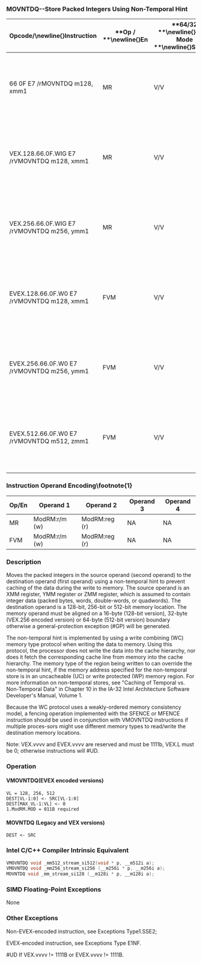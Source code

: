### MOVNTDQ--Store Packed Integers Using Non-Temporal Hint


|**Opcode/**\newline{}**Instruction**|**Op / **\newline{}**En**|**64/32 **\newline{}**bit Mode **\newline{}**Support**|**CPUID **\newline{}**Feature Flag**|**Description**|
|------------------------------------|-------------------------|------------------------------------------------------|------------------------------------|---------------|
|66 0F E7 /rMOVNTDQ m128, xmm1|MR|V/V|SSE2|Move packed integer values in xmm1 to m128 using non-temporal hint.|
|VEX.128.66.0F.WIG E7 /rVMOVNTDQ m128, xmm1|MR|V/V|AVX|Move packed integer values in xmm1 to m128 using non-temporal hint.|
|VEX.256.66.0F.WIG E7 /rVMOVNTDQ m256, ymm1|MR|V/V|AVX|Move packed integer values in ymm1 to m256 using non-temporal hint.|
|EVEX.128.66.0F.W0 E7 /rVMOVNTDQ m128, xmm1|FVM|V/V|AVX512VLAVX512F|Move packed integer values in xmm1 to m128 using non-temporal hint.|
|EVEX.256.66.0F.W0 E7 /rVMOVNTDQ m256, ymm1|FVM|V/V|AVX512VLAVX512F|Move packed integer values in zmm1 to m256 using non-temporal hint.|
|EVEX.512.66.0F.W0 E7 /rVMOVNTDQ m512, zmm1|FVM|V/V|AVX512F|Move packed integer values in zmm1 to m512 using non-temporal hint.|
### Instruction Operand Encoding\footnote{1}


|Op/En|Operand 1|Operand 2|Operand 3|Operand 4|
|-----|---------|---------|---------|---------|
|MR|ModRM:r/m (w)|ModRM:reg (r)|NA|NA|
|FVM|ModRM:r/m (w)|ModRM:reg (r)|NA|NA|
### Description


Moves the packed integers in the source operand (second operand) to the destination operand (first operand) using a non-temporal hint to prevent caching of the data during the write to memory. The source operand is an XMM register, YMM register or ZMM register, which is assumed to contain integer data (packed bytes, words, double-words, or quadwords). The destination operand is a 128-bit, 256-bit or 512-bit memory location. The memory operand must be aligned on a 16-byte (128-bit version), 32-byte (VEX.256 encoded version) or 64-byte (512-bit version) boundary otherwise a general-protection exception (#GP) will be generated. 

The non-temporal hint is implemented by using a write combining (WC) memory type protocol when writing the data to memory. Using this protocol, the processor does not write the data into the cache hierarchy, nor does it fetch the corresponding cache line from memory into the cache hierarchy. The memory type of the region being written to can override the non-temporal hint, if the memory address specified for the non-temporal store is in an uncacheable (UC) or write protected (WP) memory region. For more information on non-temporal stores, see "Caching of Temporal vs. Non-Temporal Data" in Chapter 10 in the IA-32 Intel Architecture Software Developer's Manual, Volume 1.

Because the WC protocol uses a weakly-ordered memory consistency model, a fencing operation implemented with the SFENCE or MFENCE instruction should be used in conjunction with VMOVNTDQ instructions if multiple proces-sors might use different memory types to read/write the destination memory locations.

Note: VEX.vvvv and EVEX.vvvv are reserved and must be 1111b, VEX.L must be 0; otherwise instructions will #UD.


### Operation
#### VMOVNTDQ(EVEX encoded versions) 
```info-verb
VL = 128, 256, 512
DEST[VL-1:0]  <- SRC[VL-1:0]
DEST[MAX_VL-1:VL] <-  0
1.ModRM.MOD = 011B required
```
#### MOVNTDQ (Legacy and VEX versions)
```info-verb
DEST  <- SRC
```

### Intel C/C++ Compiler Intrinsic Equivalent

```cpp
VMOVNTDQ void _mm512_stream_si512(void * p, __m512i a);
VMOVNTDQ void _mm256_stream_si256 (__m256i * p, __m256i a);
MOVNTDQ void _mm_stream_si128 (__m128i * p, __m128i a);
```
### SIMD Floating-Point Exceptions


None

### Other Exceptions


Non-EVEX-encoded instruction, see Exceptions Type1.SSE2; 

EVEX-encoded instruction, see Exceptions Type E1NF.

#UD If VEX.vvvv != 1111B or EVEX.vvvv != 1111B.

